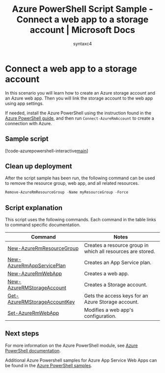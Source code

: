 ﻿---
title: Azure PowerShell Script Sample - Connect a web app to a storage account | Microsoft Docs
description: Azure PowerShell Script Sample - Connect a web app to a storage account
services: app-service\web
documentationcenter: 
author: syntaxc4
manager: erikre
editor: 
tags: azure-service-management

ms.assetid: e4831bdc-2068-4883-9474-0b34c2e3e255
ms.service: app-service
ms.devlang: multiple
ms.topic: sample
ms.tgt_pltfrm: na
ms.workload: web
ms.date: 03/20/2017
ms.author: cfowler
ms.custom: mvc
---

# Connect a web app to a storage account

In this scenario you will learn how to create an Azure storage account and an Azure web app. Then you will link the storage account to the web app using app settings.

If needed, install the Azure PowerShell using the instruction found in the [Azure PowerShell guide](/powershell/azure/overview), and then run `Connect-AzureRmAccount` to create a connection with Azure.

## Sample script

[!code-azurepowershell-interactive[main](../../../powershell_scripts/app-service/connect-to-storage/connect-to-storage.ps1 "Connect a web app to a storage account")]

## Clean up deployment 

After the script sample has been run, the following command can be used to remove the resource group, web app, and all related resources.

```powershell
Remove-AzureRmResourceGroup -Name myResourceGroup -Force
```

## Script explanation

This script uses the following commands. Each command in the table links to command specific documentation.

| Command | Notes |
|---|---|
| [New-AzureRmResourceGroup](/powershell/module/azurerm.resources/new-azurermresourcegroup) | Creates a resource group in which all resources are stored. |
| [New-AzureRmAppServicePlan](/powershell/module/azurerm.websites/new-azurermappserviceplan) | Creates an App Service plan. |
| [New-AzureRmWebApp](/powershell/module/azurerm.websites/new-azurermwebapp) | Creates a web app. |
| [New-AzureRMStorageAccount](/powershell/module/azurerm.storage/new-azurermstorageaccount) | Creates a Storage account. |
| [Get-AzureRMStorageAccountKey](/powershell/module/azurerm.storage/get-azurermstorageaccountkey) | Gets the access keys for an Azure Storage account. |
| [Set-AzureRmWebApp](/powershell/module/azurerm.websites/set-azurermwebapp) | Modifies a web app's configuration. |

## Next steps

For more information on the Azure PowerShell module, see [Azure PowerShell documentation](/powershell/azure/overview).

Additional Azure Powershell samples for Azure App Service Web Apps can be found in the [Azure PowerShell samples](../samples-powershell.md).
